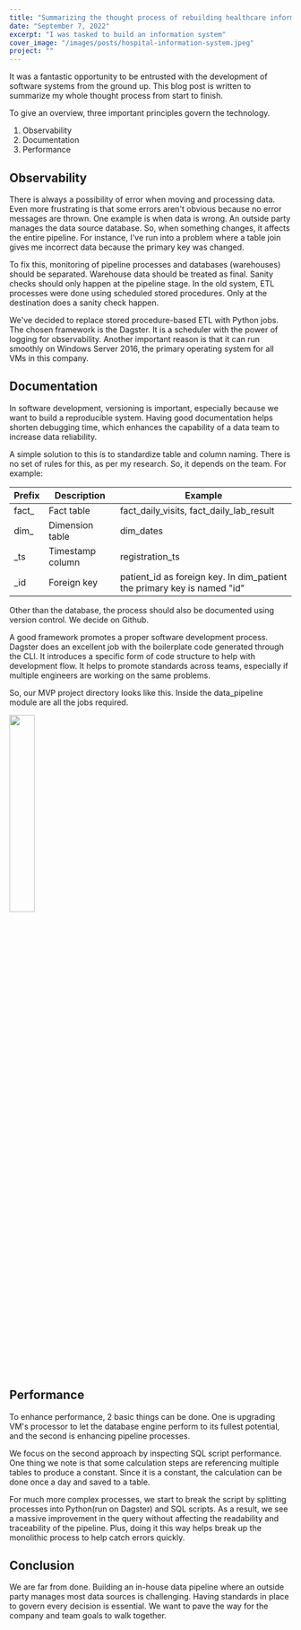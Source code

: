 ```yaml
---
title: "Summarizing the thought process of rebuilding healthcare information system"
date: "September 7, 2022"
excerpt: "I was tasked to build an information system"
cover_image: "/images/posts/hospital-information-system.jpeg"
project: ""
---
```


It was a fantastic opportunity to be entrusted with the development of software systems from the ground up. This blog post is written to summarize my whole thought process from start to finish.

To give an overview, three important principles govern the technology.

1. Observability
2. Documentation
3. Performance

## Observability

There is always a possibility of error when moving and processing data. Even more frustrating is that some errors aren't obvious because no error messages are thrown. One example is when data is wrong. An outside party manages the data source database. So, when something changes, it affects the entire pipeline. For instance, I've run into a problem where a table join gives me incorrect data because the primary key was changed.

To fix this, monitoring of pipeline processes and databases (warehouses) should be separated. Warehouse data should be treated as final. Sanity checks should only happen at the pipeline stage. In the old system, ETL processes were done using scheduled stored procedures. Only at the destination does a sanity check happen.

We've decided to replace stored procedure-based ETL with Python jobs. The chosen framework is the Dagster. It is a scheduler with the power of logging for observability. Another important reason is that it can run smoothly on Windows Server 2016, the primary operating system for all VMs in this company.

## Documentation

In software development, versioning is important, especially because we want to build a reproducible system. Having good documentation helps shorten debugging time, which enhances the capability of a data team to increase data reliability.

A simple solution to this is to standardize table and column naming. There is no set of rules for this, as per my research. So, it depends on the team. For example:

| Prefix | Description      | Example                                                                 |
| ------ | ---------------- | ----------------------------------------------------------------------- |
| fact\_ | Fact table       | fact_daily_visits, fact_daily_lab_result                                |
| dim\_  | Dimension table  | dim_dates                                                               |
| \_ts   | Timestamp column | registration_ts                                                         |
| \_id   | Foreign key      | patient_id as foreign key. In dim_patient the primary key is named "id" |

Other than the database, the process should also be documented using version control. We decide on Github.

A good framework promotes a proper software development process. Dagster does an excellent job with the boilerplate code generated through the CLI. It introduces a specific form of code structure to help with development flow. It helps to promote standards across teams, especially if multiple engineers are working on the same problems.

So, our MVP project directory looks like this. Inside the data_pipeline module are all the jobs required.

<!-- ![image](https://user-images.githubusercontent.com/49480914/188824531-a7dc2fd7-cfd3-4ace-8e2b-e54d3c8ba639.png) -->

<img src="https://user-images.githubusercontent.com/49480914/188824531-a7dc2fd7-cfd3-4ace-8e2b-e54d3c8ba639.png"  width="30%" height="30%">

## Performance

To enhance performance, 2 basic things can be done. One is upgrading VM's processor to let the database engine perform to its fullest potential, and the second is enhancing pipeline processes.

We focus on the second approach by inspecting SQL script performance. One thing we note is that some calculation steps are referencing multiple tables to produce a constant. Since it is a constant, the calculation can be done once a day and saved to a table.

For much more complex processes, we start to break the script by splitting processes into Python(run on Dagster) and SQL scripts. As a result, we see a massive improvement in the query without affecting the readability and traceability of the pipeline. Plus, doing it this way helps break up the monolithic process to help catch errors quickly.

## Conclusion

We are far from done. Building an in-house data pipeline where an outside party manages most data sources is challenging. Having standards in place to govern every decision is essential. We want to pave the way for the company and team goals to walk together.
